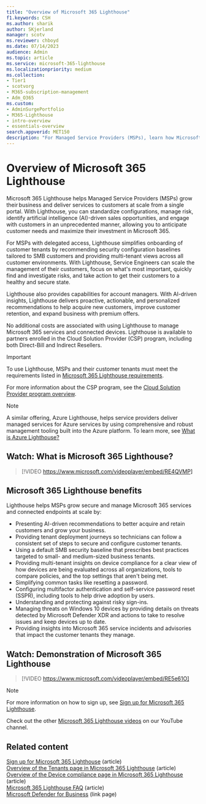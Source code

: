 ```yaml
---
title: "Overview of Microsoft 365 Lighthouse"
f1.keywords: CSH
ms.author: sharik
author: SKjerland
manager: scotv
ms.reviewer: chboyd
ms.date: 07/14/2023
audience: Admin
ms.topic: article
ms.service: microsoft-365-lighthouse
ms.localizationpriority: medium
ms.collection:
- Tier1
- scotvorg
- M365-subscription-management
- Adm_O365
ms.custom:
- AdminSurgePortfolio
- M365-Lighthouse 
- intro-overview
- essentials-overview                        
search.appverid: MET150
description: "For Managed Service Providers (MSPs), learn how Microsoft 365 Lighthouse can help you secure and manage customer tenants in one location."
---
```


# Overview of Microsoft 365 Lighthouse

Microsoft 365 Lighthouse helps Managed Service Providers (MSPs) grow their business and deliver services to customers at scale from a single portal. With Lighthouse, you can standardize configurations, manage risk, identify artificial intelligence (AI)-driven sales opportunities, and engage with customers in an unprecedented manner, allowing you to anticipate customer needs and maximize their investment in Microsoft 365.

For MSPs with delegated access, Lighthouse simplifies onboarding of customer tenants by recommending security configuration baselines tailored to SMB customers and providing multi-tenant views across all customer environments. With Lighthouse, Service Engineers can scale the management of their customers, focus on what's most important, quickly find and investigate risks, and take action to get their customers to a healthy and secure state.

Lighthouse also provides capabilities for account managers. With AI-driven insights, Lighthouse delivers proactive, actionable, and personalized recommendations to help acquire new customers, improve customer retention, and expand business with premium offers. 

No additional costs are associated with using Lighthouse to manage Microsoft 365 services and connected devices. Lighthouse is available to partners enrolled in the Cloud Solution Provider (CSP) program,  including both Direct-Bill and Indirect Resellers.  

> [!IMPORTANT] 
> To use Lighthouse, MSPs and their customer tenants must meet the requirements listed in [Microsoft 365 Lighthouse requirements](m365-lighthouse-requirements.md).

For more information about the CSP program, see the [Cloud Solution Provider program overview](/partner-center/csp-overview).

> [!NOTE]  
> A similar offering, Azure Lighthouse, helps service providers deliver managed services for Azure services by using comprehensive and robust management tooling built into the Azure platform. To learn more, see [What is Azure Lighthouse?](/azure/lighthouse/overview)

## Watch: What is Microsoft 365 Lighthouse?

> [!VIDEO https://www.microsoft.com/videoplayer/embed/RE4QVMP]

## Microsoft 365 Lighthouse benefits

Lighthouse helps MSPs grow secure and manage Microsoft 365 services and connected endpoints at scale by:

- Presenting AI-driven recommendations to better acquire and retain customers and grow your business.
- Providing tenant deployment journeys so technicians can follow a consistent set of steps to secure and configure customer tenants.
- Using a default SMB security baseline that prescribes best practices targeted to small- and medium-sized business tenants.
- Providing multi-tenant insights on device compliance for a clear view of how devices are being evaluated across all organizations, tools to compare policies, and the top settings that aren't being met.
- Simplifying common tasks like resetting a password.
- Configuring multifactor authentication and self-service password reset (SSPR), including tools to help drive adoption by users.
- Understanding and protecting against risky sign-ins.
- Managing threats on Windows 10 devices by providing details on threats detected by Microsoft Defender XDR and actions to take to resolve issues and keep devices up to date.
- Providing insights into Microsoft 365 service incidents and advisories that impact the customer tenants they manage.

## Watch: Demonstration of Microsoft 365 Lighthouse

> [!VIDEO https://www.microsoft.com/videoplayer/embed/RE5e61O]

> [!NOTE]
> For more information on how to sign up, see [Sign up for Microsoft 365 Lighthouse](m365-lighthouse-sign-up.md).

Check out the other [Microsoft 365 Lighthouse videos](https://www.youtube.com/playlist?list=PLnWjfDdQkUQSCbV-ftVD311_fZxghB22C) on our YouTube channel.

## Related content

[Sign up for Microsoft 365 Lighthouse](m365-lighthouse-sign-up.md) (article)\
[Overview of the Tenants page in Microsoft 365 Lighthouse](m365-lighthouse-tenants-page-overview.md) (article)\
[Overview of the Device compliance page in Microsoft 365 Lighthouse](m365-lighthouse-device-compliance-page-overview.md) (article)\
[Microsoft 365 Lighthouse FAQ](m365-lighthouse-faq.yml) (article)\
[Microsoft Defender for Business](../security/defender-business/index.yml) (link page)
